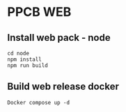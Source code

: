 # PPCB WEB

## Install web pack - node

```
cd node
npm install
npm run build
```

## Build web release docker
```
Docker compose up -d
```